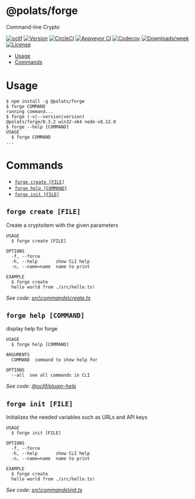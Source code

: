 @polats/forge
=============

Command-line Crypto

[![oclif](https://img.shields.io/badge/cli-oclif-brightgreen.svg)](https://oclif.io)
[![Version](https://img.shields.io/npm/v/@polats/forge.svg)](https://npmjs.org/package/@polats/forge)
[![CircleCI](https://circleci.com/gh/polats/forge/tree/master.svg?style=shield)](https://circleci.com/gh/polats/forge/tree/master)
[![Appveyor CI](https://ci.appveyor.com/api/projects/status/github/polats/forge?branch=master&svg=true)](https://ci.appveyor.com/project/polats/forge/branch/master)
[![Codecov](https://codecov.io/gh/polats/forge/branch/master/graph/badge.svg)](https://codecov.io/gh/polats/forge)
[![Downloads/week](https://img.shields.io/npm/dw/@polats/forge.svg)](https://npmjs.org/package/@polats/forge)
[![License](https://img.shields.io/npm/l/@polats/forge.svg)](https://github.com/polats/forge/blob/master/package.json)

<!-- toc -->
* [Usage](#usage)
* [Commands](#commands)
<!-- tocstop -->
# Usage
<!-- usage -->
```sh-session
$ npm install -g @polats/forge
$ forge COMMAND
running command...
$ forge (-v|--version|version)
@polats/forge/0.3.2 win32-x64 node-v8.12.0
$ forge --help [COMMAND]
USAGE
  $ forge COMMAND
...
```
<!-- usagestop -->
# Commands
<!-- commands -->
* [`forge create [FILE]`](#forge-create-file)
* [`forge help [COMMAND]`](#forge-help-command)
* [`forge init [FILE]`](#forge-init-file)

## `forge create [FILE]`

Create a cryptoitem with the given parameters

```
USAGE
  $ forge create [FILE]

OPTIONS
  -f, --force
  -h, --help       show CLI help
  -n, --name=name  name to print

EXAMPLE
  $ forge create
  hello world from ./src/hello.ts!
```

_See code: [src\commands\create.ts](https://github.com/polats/forge/blob/v0.3.2/src\commands\create.ts)_

## `forge help [COMMAND]`

display help for forge

```
USAGE
  $ forge help [COMMAND]

ARGUMENTS
  COMMAND  command to show help for

OPTIONS
  --all  see all commands in CLI
```

_See code: [@oclif/plugin-help](https://github.com/oclif/plugin-help/blob/v2.1.4/src\commands\help.ts)_

## `forge init [FILE]`

Initializes the needed variables such as URLs and API keys

```
USAGE
  $ forge init [FILE]

OPTIONS
  -f, --force
  -h, --help       show CLI help
  -n, --name=name  name to print

EXAMPLE
  $ forge create
  hello world from ./src/hello.ts!
```

_See code: [src\commands\init.ts](https://github.com/polats/forge/blob/v0.3.2/src\commands\init.ts)_
<!-- commandsstop -->
